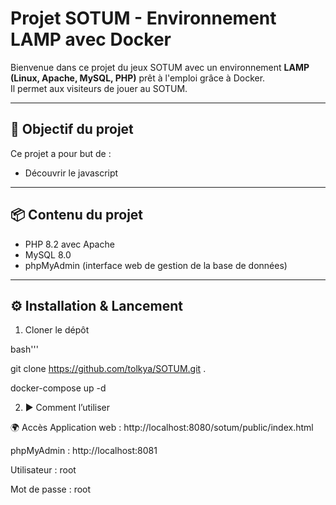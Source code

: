 #  Projet SOTUM - Environnement LAMP avec Docker

Bienvenue dans ce projet du jeux SOTUM avec un environnement **LAMP (Linux, Apache, MySQL, PHP)** prêt à l'emploi grâce à Docker.  
Il permet aux visiteurs de jouer au SOTUM.

---

## 🚀 Objectif du projet

Ce projet a pour but de :

- Découvrir le javascript 

---

## 📦 Contenu du projet

- PHP 8.2 avec Apache
- MySQL 8.0
- phpMyAdmin (interface web de gestion de la base de données)

---

## ⚙️ Installation & Lancement

1. Cloner le dépôt

bash'''

git clone https://github.com/tolkya/SOTUM.git .

docker-compose up -d



2. ▶️ Comment l’utiliser




🌍 Accès
Application web : http://localhost:8080/sotum/public/index.html

phpMyAdmin : http://localhost:8081

Utilisateur : root

Mot de passe : root